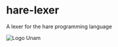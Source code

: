 # hare-lexer
A lexer for the hare programming language

![Logo Unam](https://cloudfront-us-east-1.images.arcpublishing.com/infobae/QLXAPU64VVD7DMR5ZF7VIEH4HQ.jpg)
